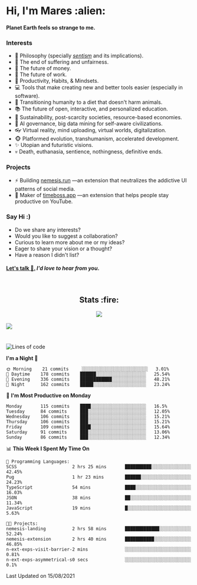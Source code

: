 <h1>Hi, I'm Mares :alien:</h1>

#### Planet Earth feels so strange to me.

### **Interests**

- 🌊 Philosophy (specially [_sentism_][sentismmedium] and its implications).
- 🎯 The end of suffering and unfairness.
- 💸 The future of money.
- 💼 The future of work.
- 🧠 Productivity, Habits, & Mindsets.
- 💻 Tools that make creating new and better tools easier (especially in software).
- 🥗 Transitioning humanity to a diet that doesn't harm animals.
- 📚 The future of open, interactive, and personalized education.
- 🌱 Sustainability, post-scarcity societies, resource-based economies.
- 🤖 AI governance, big data mining for self-aware civilizations.
- 👓 Virtual reality, mind uploading, virtual worlds, digitalization.
- 🐵 Platformed evolution, transhumanism, accelerated development.
- ✨ Utopian and futuristic visions.
- 💀 Death, euthanasia, sentience, nothingness, definitive ends.


### **Projects**

- ⚡ Building [nemesis.run](https://nemesis.run) —an extension that neutralizes the addictive UI patterns of social media.
- 💎 Maker of [timeboss.app](https://timeboss.app) —an extension that helps people stay productive on YouTube.


### **Say Hi :)**

- Do we share any interests?
- Would you like to suggest a collaboration?
- Curious to learn more about me or my ideas?
- Eager to share your vision or a thought?
- Have a reason I didn't list?

#### [Let's talk :wave:.](mailto:mareszhar@gmail.com) _I'd love to hear from you_.

[sentismmedium]: https://medium.com/@mareszhar/born-a-prisoner-a-reflection-about-life-its-struggles-and-a-plan-to-escape-d8566ce9b026

<br>

<h2 align="center">Stats :fire:</h2>

<div align="center">
  <img src="https://github-readme-streak-stats.herokuapp.com?user=mareszhar&theme=black-ice&hide_border=true&stroke=FFFFFF15&ring=DF8FFE&fire=DF8FFE&currStreakLabel=DF8FFE&background=1A232A&currStreakNum=86FFAB">
</div>

<!-- Add or remove this: &dates=B1AAB3FF at the end of the streak stats URL if they get bugged and aren't updating -->

<br>

<img src="https://activity-graph.herokuapp.com/graph?username=mareszhar&theme=nord&bg_color=00000000&color=979797&line=DF8FFE&point=00000000&area=true&hide_border=true">

<br>

<h1></h1>

<!--START_SECTION:waka-->
![Lines of code](https://img.shields.io/badge/From%20Hello%20World%20I%27ve%20Written-101322%20lines%20of%20code-blue)

**I'm a Night 🦉** 

```text
🌞 Morning    21 commits     ░░░░░░░░░░░░░░░░░░░░░░░░░   3.01% 
🌆 Daytime    178 commits    ██████░░░░░░░░░░░░░░░░░░░   25.54% 
🌃 Evening    336 commits    ████████████░░░░░░░░░░░░░   48.21% 
🌙 Night      162 commits    █████░░░░░░░░░░░░░░░░░░░░   23.24%

```
📅 **I'm Most Productive on Monday** 

```text
Monday       115 commits    ████░░░░░░░░░░░░░░░░░░░░░   16.5% 
Tuesday      84 commits     ███░░░░░░░░░░░░░░░░░░░░░░   12.05% 
Wednesday    106 commits    ███░░░░░░░░░░░░░░░░░░░░░░   15.21% 
Thursday     106 commits    ███░░░░░░░░░░░░░░░░░░░░░░   15.21% 
Friday       109 commits    ████░░░░░░░░░░░░░░░░░░░░░   15.64% 
Saturday     91 commits     ███░░░░░░░░░░░░░░░░░░░░░░   13.06% 
Sunday       86 commits     ███░░░░░░░░░░░░░░░░░░░░░░   12.34%

```


📊 **This Week I Spent My Time On** 

```text
💬 Programming Languages: 
SCSS                     2 hrs 25 mins       ██████████░░░░░░░░░░░░░░░   42.45% 
Pug                      1 hr 23 mins        ██████░░░░░░░░░░░░░░░░░░░   24.23% 
TypeScript               54 mins             ████░░░░░░░░░░░░░░░░░░░░░   16.03% 
JSON                     38 mins             ██░░░░░░░░░░░░░░░░░░░░░░░   11.34% 
JavaScript               19 mins             █░░░░░░░░░░░░░░░░░░░░░░░░   5.63%

🐱‍💻 Projects: 
nemesis-landing          2 hrs 58 mins       █████████████░░░░░░░░░░░░   52.24% 
nemesis-extension        2 hrs 40 mins       ███████████░░░░░░░░░░░░░░   46.85% 
n-ext-exps-visit-barrier-2 mins              ░░░░░░░░░░░░░░░░░░░░░░░░░   0.81% 
n-ext-exps-asymmetrical-s0 secs              ░░░░░░░░░░░░░░░░░░░░░░░░░   0.1%

```


 Last Updated on 15/08/2021
<!--END_SECTION:waka-->

